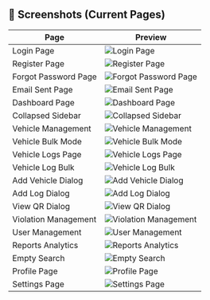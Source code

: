 ## 📱 Screenshots (Current Pages)

| Page                 | Preview                                                                |
| -------------------- | ---------------------------------------------------------------------- |
| Login Page           | ![Login Page](./app_progress_shots/login_page.png)                     |
| Register Page        | ![Register Page](./app_progress_shots/register_page.png)               |
| Forgot Password Page | ![Forgot Password Page](./app_progress_shots/forgot_pass_page.png)     |
| Email Sent Page      | ![Email Sent Page](./app_progress_shots/email_sent_page.png)           |
| Dashboard Page       | ![Dashboard Page](./app_progress_shots/dashboard_page.png)             |
| Collapsed Sidebar    | ![Collapsed Sidebar](./app_progress_shots/collapsed_sidebar.png)       |
| Vehicle Management   | ![Vehicle Management](./app_progress_shots/vehicle_management.png)     |
| Vehicle Bulk Mode    | ![Vehicle Bulk Mode](./app_progress_shots/vehicle_management_bulk.png) |
| Vehicle Logs Page    | ![Vehicle Logs Page](./app_progress_shots/vehicle_logs_page.png)       |
| Vehicle Log Bulk     | ![Vehicle Log Bulk](./app_progress_shots/vehicle_log_bulk.png)         |
| Add Vehicle Dialog   | ![Add Vehicle Dialog](./app_progress_shots/add_vehicle_dialog.png)     |
| Add Log Dialog       | ![Add Log Dialog](./app_progress_shots/add_log_dialog.png)             |
| View QR Dialog       | ![View QR Dialog](./app_progress_shots/view_qr_dialog.png)             |
| Violation Management | ![Violation Management](./app_progress_shots/violation_management.png) |
| User Management      | ![User Management](./app_progress_shots/user_management.png)           |
| Reports Analytics    | ![Reports Analytics](./app_progress_shots/reports_analytics.png)       |
| Empty Search         | ![Empty Search](./app_progress_shots/empty_search.png)                 |
| Profile Page         | ![Profile Page](./app_progress_shots/profile_page.png)                 |
| Settings Page        | ![Settings Page](./app_progress_shots/settings_page.png)               |
